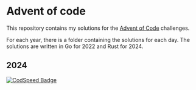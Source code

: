 # Advent of code 

This repository contains my solutions for the [Advent of Code](https://adventofcode.com/) challenges.

For each year, there is a folder containing the solutions for each day. The solutions are written in Go for 2022 and Rust for 2024.

## 2024
[![CodSpeed Badge](https://img.shields.io/endpoint?url=https://codspeed.io/badge.json)](https://codspeed.io/BenjaminB64/adventOfCode)